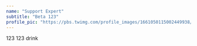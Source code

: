 ```yaml
---
name: "Support Expert"
subtitle: "Beta 123"
profile_pic: "https://pbs.twimg.com/profile_images/1661050115002449938/xXq_UwvD_400x400.jpg"
---
```


123 123 drink
